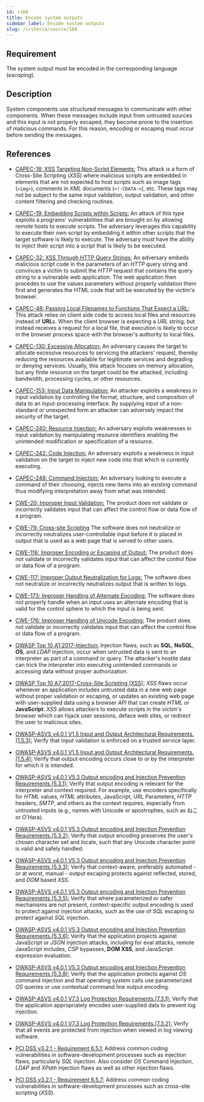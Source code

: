 ```yaml
---
id: r160
title: Encode system outputs
sidebar_label: Encode system outputs
slug: /criteria/source/160
---
```


## Requirement

The system output must be encoded in the corresponding language (*escaping*).

## Description

System components use structured messages to communicate with other components.
When these messages include input from untrusted sources and this input is not
properly escaped,
they become prone to the insertion of malicious commands.
For this reason, encoding or escaping must occur before sending the messages.

## References

- [CAPEC-18: XSS Targeting Non-Script Elements:](http://capec.mitre.org/data/definitions/18.html)
This attack is a form of Cross-Site Scripting (*XSS*) where malicious scripts
are embedded in elements that are not expected to host scripts such as image
tags (`<img>`), comments in *XML* documents (`<!-CDATA->`), etc.
These tags may not be subject to the same input validation, output validation,
and other content filtering and checking routines.

- [CAPEC-19: Embedding Scripts within Scripts:](http://capec.mitre.org/data/definitions/19.html)
An attack of this type exploits a programs' vulnerabilities that are brought on
by allowing remote hosts to execute scripts.
The adversary leverages this capability to execute their own script by
embedding it within other scripts that the target software is likely to
execute.
The adversary must have the ability to inject their script into a script that
is likely to be executed.

- [CAPEC-32: XSS Through HTTP Query Strings:](http://capec.mitre.org/data/definitions/32.html)
An adversary embeds malicious script code in the parameters of an *HTTP* query
string and convinces a victim to submit the *HTTP* request that contains the
query string to a vulnerable web application.
The web application then procedes to use the values parameters without properly
validation them first and generates the HTML code that will be executed by the
victim's browser.

- [CAPEC-48: Passing Local Filenames to Functions That Expect a URL:](http://capec.mitre.org/data/definitions/48.html)
This attack relies on client side code to access local files and resources
instead of **URL**s.
When the client browser is expecting a *URL* string,
but instead receives a request for a local file,
that execution is likely to occur in the browser process space with the
browser's authority to local files.

- [CAPEC-130: Excessive Allocation:](http://capec.mitre.org/data/definitions/130.html)
An adversary causes the target to allocate excessive resources to servicing the
attackers' request,
thereby reducing the resources available for legitimate services and degrading
or denying services.
Usually, this attack focuses on memory allocation,
but any finite resource on the target could be the attacked, including
bandwidth, processing cycles, or other resources.

- [CAPEC-153: Input Data Manipulation:](http://capec.mitre.org/data/definitions/153.html)
An attacker exploits a weakness in input validation by controlling the format,
structure, and composition of data to an input-processing interface.
By supplying input of a non-standard or unexpected form an attacker can
adversely impact the security of the target.

- [CAPEC-240: Resource Injection:](http://capec.mitre.org/data/definitions/240.html)
An adversary exploits weaknesses in input validation by manipulating resource
identifiers enabling the unintended modification or specification of a
resource.

- [CAPEC-242: Code Injection:](http://capec.mitre.org/data/definitions/242.html)
An adversary exploits a weakness in input validation on the target to inject
new code into that which is currently executing.

- [CAPEC-248: Command Injection:](http://capec.mitre.org/data/definitions/248.html)
An adversary looking to execute a command of their choosing,
injects new items into an existing command thus modifying interpretation away
from what was intended.

- [CWE-20: Improper Input Validation:](https://cwe.mitre.org/data/definitions/20.html)
The product does not validate or incorrectly validates input that can affect
the control flow or data flow of a program.

- [CWE-79: Cross-site Scripting](https://cwe.mitre.org/data/definitions/79.html)
The software does not neutralize or incorrectly neutralizes user-controllable
input before it is placed in output that is used as a web page that is served
to other users.

- [CWE-116: Improper Encoding or Escaping of Output:](https://cwe.mitre.org/data/definitions/116.html)
The product does not validate or incorrectly validates input that can affect
the control flow or data flow of a program.

- [CWE-117: Improper Output Neutralization for Logs:](https://cwe.mitre.org/data/definitions/117.html)
The software does not neutralize or incorrectly neutralizes output that is
written to logs.

- [CWE-173: Improper Handling of Alternate Encoding:](https://cwe.mitre.org/data/definitions/173.html)
The software does not properly handle when an input uses an alternate encoding
that is valid for the control sphere to which the input is being sent.

- [CWE-176: Improper Handling of Unicode Encoding:](https://cwe.mitre.org/data/definitions/176.html)
The product does not validate or incorrectly validates input that can affect
the control flow or data flow of a program.

- [OWASP Top 10 A1:2017-Injection:](https://owasp.org/www-project-top-ten/OWASP_Top_Ten_2017/Top_10-2017_A1-Injection)
Injection flaws, such as **SQL**, **NoSQL**, **OS**, and *LDAP* injection,
occur when untrusted data is sent to an interpreter as part of a command or
query.
The attacker's hostile data can trick the interpreter into executing unintended
commands or accessing data without proper authorization.

- [OWASP Top 10 A7:2017-Cross-Site Scripting (XSS):](https://owasp.org/www-project-top-ten/OWASP_Top_Ten_2017/Top_10-2017_A7-Cross-Site_Scripting_(XSS))
*XSS* flaws occur whenever an application includes untrusted data in a new web
page without proper validation or escaping,
or updates an existing web page with user-supplied data using a browser *API*
that can create *HTML* or **JavaScript**.
*XSS* allows attackers to execute scripts in the victim's browser which can
hijack user sessions, deface web sites, or redirect the user to malicious
sites.

- [OWASP-ASVS v4.0.1 V1.5 Input and Output Architectural Requirements.(1.5.3):](https://owasp.org/www-project-application-security-verification-standard/)
Verify that input validation is enforced on a trusted service layer.

- [OWASP-ASVS v4.0.1 V1.5 Input and Output Architectural Requirements.(1.5.4):](https://owasp.org/www-project-application-security-verification-standard/)
Verify that output encoding occurs close to or by the interpreter for which it
is intended.

- [OWASP-ASVS v4.0.1 V5.3 Output encoding and Injection Prevention Requirements.(5.3.1):](https://owasp.org/www-project-application-security-verification-standard/)
Verify that output encoding is relevant for the interpreter and context
required.
For example, use encoders specifically for *HTML* values, *HTML* attributes,
JavaScript, URL Parameters, *HTTP* headers, *SMTP*, and others as the context
requires, especially from untrusted inputs
(e.g., names with Unicode or apostrophes, such as ねこ or O'Hara).

- [OWASP-ASVS v4.0.1 V5.3 Output encoding and Injection Prevention Requirements.(5.3.2):](https://owasp.org/www-project-application-security-verification-standard/)
Verify that output encoding preserves the user's chosen character set and
locale,
such that any Unicode character point is valid and safely handled.

- [OWASP-ASVS v4.0.1 V5.3 Output encoding and Injection Prevention Requirements.(5.3.3):](https://owasp.org/www-project-application-security-verification-standard/)
Verify that context-aware, preferably automated - or at worst, manual - output
escaping protects against reflected, stored, and *DOM* based *XSS*.

- [OWASP-ASVS v4.0.1 V5.3 Output encoding and Injection Prevention Requirements.(5.3.5):](https://owasp.org/www-project-application-security-verification-standard/)
Verify that where parameterized or safer mechanisms are not present,
context-specific output encoding is used to protect against injection attacks,
such as the use of *SQL* escaping to protect against *SQL* injection.

- [OWASP-ASVS v4.0.1 V5.3 Output encoding and Injection Prevention Requirements.(5.3.6):](https://owasp.org/www-project-application-security-verification-standard/)
Verify that the application projects against JavaScript or *JSON* injection
attacks,
including for eval attacks, remote JavaScript includes, *CSP* bypasses,
**DOM XSS**, and JavaScript expression evaluation.

- [OWASP-ASVS v4.0.1 V5.3 Output encoding and Injection Prevention Requirements.(5.3.8):](https://owasp.org/www-project-application-security-verification-standard/)
Verify that the application protects against *OS* command injection and that
operating system calls use parameterized *OS* queries or use contextual command
line output encoding.

- [OWASP-ASVS v4.0.1 V7.3 Log Protection Requirements.(7.3.1):](https://owasp.org/www-project-application-security-verification-standard/)
Verify that the application appropriately encodes user-supplied data to prevent
log injection.

- [OWASP-ASVS v4.0.1 V7.3 Log Protection Requirements.(7.3.2):](https://owasp.org/www-project-application-security-verification-standard/)
Verify that all events are protected from injection when viewed in log viewing
software.

- [PCI DSS v3.2.1 - Requirement 6.5.1:](https://www.pcisecuritystandards.org/documents/PCI_DSS_v3-2-1.pdf)
Address common coding vulnerabilities in software-development processes such as
injection flaws, particularly *SQL* injection.
Also consider *OS* Command Injection, *LDAP* and *XPath* injection flaws as
well as other injection flaws.

- [PCI DSS v3.2.1 - Requirement 6.5.7:](https://www.pcisecuritystandards.org/documents/PCI_DSS_v3-2-1.pdf)
Address common coding vulnerabilities in software-development processes such as
cross-site scripting (*XSS*).
